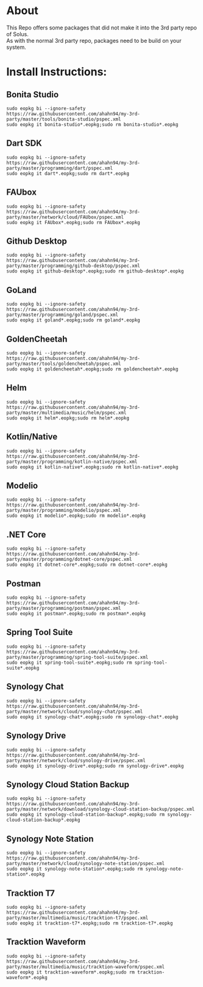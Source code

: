 # About
This Repo offers some packages that did not make it into the 3rd party repo of Solus.  
As with the normal 3rd party repo, packages need to be build on your system.

# Install Instructions:  

## Bonita Studio  
```
sudo eopkg bi --ignore-safety https://raw.githubusercontent.com/ahahn94/my-3rd-party/master/tools/bonita-studio/pspec.xml
sudo eopkg it bonita-studio*.eopkg;sudo rm bonita-studio*.eopkg
```

## Dart SDK  
```
sudo eopkg bi --ignore-safety https://raw.githubusercontent.com/ahahn94/my-3rd-party/master/programming/dart/pspec.xml
sudo eopkg it dart*.eopkg;sudo rm dart*.eopkg
```

## FAUbox  
```
sudo eopkg bi --ignore-safety https://raw.githubusercontent.com/ahahn94/my-3rd-party/master/network/cloud/FAUbox/pspec.xml
sudo eopkg it FAUbox*.eopkg;sudo rm FAUbox*.eopkg
```

## Github Desktop  
```
sudo eopkg bi --ignore-safety https://raw.githubusercontent.com/ahahn94/my-3rd-party/master/programming/github-desktop/pspec.xml
sudo eopkg it github-desktop*.eopkg;sudo rm github-desktop*.eopkg
```

## GoLand  
```
sudo eopkg bi --ignore-safety https://raw.githubusercontent.com/ahahn94/my-3rd-party/master/programming/goland/pspec.xml
sudo eopkg it goland*.eopkg;sudo rm goland*.eopkg
```

## GoldenCheetah  
```
sudo eopkg bi --ignore-safety https://raw.githubusercontent.com/ahahn94/my-3rd-party/master/tools/goldencheetah/pspec.xml
sudo eopkg it goldencheetah*.eopkg;sudo rm goldencheetah*.eopkg
```

## Helm  
```
sudo eopkg bi --ignore-safety https://raw.githubusercontent.com/ahahn94/my-3rd-party/master/multimedia/music/helm/pspec.xml
sudo eopkg it helm*.eopkg;sudo rm helm*.eopkg
```

## Kotlin/Native  
```
sudo eopkg bi --ignore-safety https://raw.githubusercontent.com/ahahn94/my-3rd-party/master/programming/kotlin-native/pspec.xml
sudo eopkg it kotlin-native*.eopkg;sudo rm kotlin-native*.eopkg
```

## Modelio  
```
sudo eopkg bi --ignore-safety https://raw.githubusercontent.com/ahahn94/my-3rd-party/master/programming/modelio/pspec.xml
sudo eopkg it modelio*.eopkg;sudo rm modelio*.eopkg
```

## .NET Core  
```
sudo eopkg bi --ignore-safety https://raw.githubusercontent.com/ahahn94/my-3rd-party/master/programming/dotnet-core/pspec.xml
sudo eopkg it dotnet-core*.eopkg;sudo rm dotnet-core*.eopkg
```

## Postman  
```
sudo eopkg bi --ignore-safety https://raw.githubusercontent.com/ahahn94/my-3rd-party/master/programming/postman/pspec.xml
sudo eopkg it postman*.eopkg;sudo rm postman*.eopkg
```

## Spring Tool Suite  
```
sudo eopkg bi --ignore-safety https://raw.githubusercontent.com/ahahn94/my-3rd-party/master/programming/spring-tool-suite/pspec.xml
sudo eopkg it spring-tool-suite*.eopkg;sudo rm spring-tool-suite*.eopkg
```

## Synology Chat
```
sudo eopkg bi --ignore-safety https://raw.githubusercontent.com/ahahn94/my-3rd-party/master/network/cloud/synology-chat/pspec.xml
sudo eopkg it synology-chat*.eopkg;sudo rm synology-chat*.eopkg
```

## Synology Drive
```
sudo eopkg bi --ignore-safety https://raw.githubusercontent.com/ahahn94/my-3rd-party/master/network/cloud/synology-drive/pspec.xml
sudo eopkg it synology-drive*.eopkg;sudo rm synology-drive*.eopkg
```

## Synology Cloud Station Backup  
```
sudo eopkg bi --ignore-safety https://raw.githubusercontent.com/ahahn94/my-3rd-party/master/network/download/synology-cloud-station-backup/pspec.xml
sudo eopkg it synology-cloud-station-backup*.eopkg;sudo rm synology-cloud-station-backup*.eopkg
```

## Synology Note Station
```
sudo eopkg bi --ignore-safety https://raw.githubusercontent.com/ahahn94/my-3rd-party/master/network/cloud/synology-note-station/pspec.xml
sudo eopkg it synology-note-station*.eopkg;sudo rm synology-note-station*.eopkg
```

## Tracktion T7 
```
sudo eopkg bi --ignore-safety https://raw.githubusercontent.com/ahahn94/my-3rd-party/master/multimedia/music/tracktion-t7/pspec.xml
sudo eopkg it tracktion-t7*.eopkg;sudo rm tracktion-t7*.eopkg
```

## Tracktion Waveform
```
sudo eopkg bi --ignore-safety https://raw.githubusercontent.com/ahahn94/my-3rd-party/master/multimedia/music/tracktion-waveform/pspec.xml
sudo eopkg it tracktion-waveform*.eopkg;sudo rm tracktion-waveform*.eopkg
```